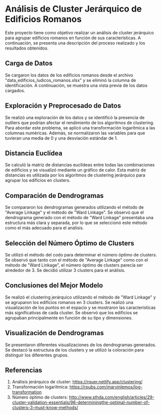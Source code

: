 # Análisis de Cluster Jerárquico de Edificios Romanos

Este proyecto tiene como objetivo realizar un análisis de cluster jerárquico para agrupar edificios romanos en función de sus características. A continuación, se presenta una descripción del proceso realizado y los resultados obtenidos.

## Carga de Datos

Se cargaron los datos de los edificios romanos desde el archivo "data_edificios_ludicos_romanos.xlsx" y se eliminó la columna de identificación. A continuación, se muestra una vista previa de los datos cargados.

## Exploración y Preprocesado de Datos

Se realizó una exploración de los datos y se identificó la presencia de outliers que podrían afectar el rendimiento de los algoritmos de clustering. Para abordar este problema, se aplicó una transformación logarítmica a las columnas numéricas. Además, se normalizaron las variables para que tuvieran una media de 0 y una desviación estándar de 1.

## Distancia Euclídea

Se calculó la matriz de distancias euclídeas entre todas las combinaciones de edificios y se visualizó mediante un gráfico de calor. Esta matriz de distancias es utilizada por los algoritmos de clustering jerárquico para agrupar los edificios en clusters.

## Comparación de Dendrogramas

Se compararon los dendrogramas generados utilizando el método de "Average Linkage" y el método de "Ward Linkage". Se observó que el dendrograma generado con el método de "Ward Linkage" presentaba una estructura más clara y separada, por lo que se seleccionó este método como el más adecuado para el análisis.

## Selección del Número Óptimo de Clusters

Se utilizó el método del codo para determinar el número óptimo de clusters. Se observó que tanto con el método de "Average Linkage" como con el método de "Ward Linkage", el número óptimo de clusters parecía ser alrededor de 3. Se decidió utilizar 3 clusters para el análisis.

## Conclusiones del Mejor Modelo

Se realizó el clustering jerárquico utilizando el método de "Ward Linkage" y se agruparon los edificios romanos en 3 clusters. Se realizó una visualización de los puntos en el espacio y se mostraron las características más significativas de cada cluster. Se observó que los edificios se agrupaban principalmente en función de su tipo y dimensiones.

## Visualización de Dendrogramas

Se presentaron diferentes visualizaciones de los dendrogramas generados. Se destacó la estructura de los clusters y se utilizó la coloración para distinguir los diferentes grupos.

## Referencias

1. Análisis jerárquico de cluster: https://rquer.netlify.app/clustering/
2. Transformación logarítmica: https://rpubs.com/marvinlemos/log-transformation
3. Número óptimo de clusters: http://www.sthda.com/english/articles/29-cluster-validation-essentials/96-determiningthe-optimal-number-of-clusters-3-must-know-methods/
